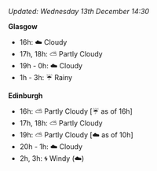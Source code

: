 *Updated: Wednesday 13th December 14:30*

**Glasgow**

* 16h: :cloud: Cloudy
* 17h, 18h: :partly_sunny: Partly Cloudy
* 19h - 0h: :cloud: Cloudy
* 1h - 3h: :umbrella: Rainy

**Edinburgh**

* 16h: :partly_sunny: Partly Cloudy [:umbrella: as of 16h]
* 17h, 18h: :partly_sunny: Partly Cloudy
* 19h: :partly_sunny: Partly Cloudy [:cloud: as of 10h]
* 20h - 1h: :cloud: Cloudy
* 2h, 3h: :cyclone: Windy (:cloud:)
